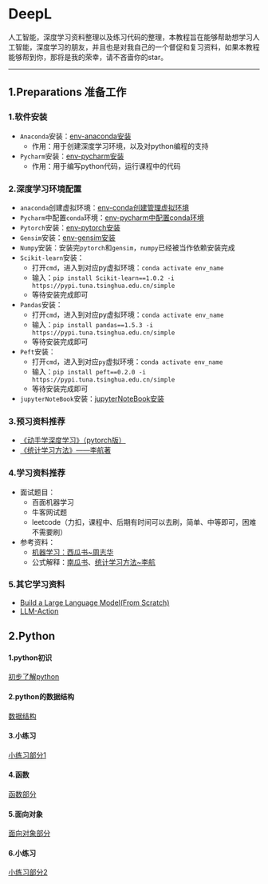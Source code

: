 # DeepL
人工智能，深度学习资料整理以及练习代码的整理，本教程旨在能够帮助想学习人工智能，深度学习的朋友，并且也是对我自己的一个督促和复习资料，如果本教程能够帮到你，那将是我的荣幸，请不吝啬你的star。


--------------------------------------------------

## 1.Preparations 准备工作

### 1.软件安装

- `Anaconda`安装：[env-anaconda安装](./1.Preparations/1.工具安装/env-conda.md)
    -  作用：用于创建深度学习环境，以及对python编程的支持
- `Pycharm`安装：[env-pycharm安装](./1.Preparations/1.工具安装/env-pycharm.md)
    - 作用：用于编写python代码，运行课程中的代码
    

### 2.深度学习环境配置

- `anaconda`创建虚拟环境：[env-conda创建管理虚拟环境](./1.Preparations/2.深度学习环境配置/2.1.anaconda创建虚拟环境.md)
- `Pycharm`中配置`conda`环境：[env-pycharm中配置conda环境](./1.Preparations/2.深度学习环境配置/2.2.pycharm中配置conda.md)
- `Pytorch`安装：[env-pytorch安装](./1.Preparations/2.深度学习环境配置/2.3.pytorch安装.md)
- `Gensim`安装：[env-gensim安装](./1.Preparations/2.深度学习环境配置/2.4.gensim安装.md)
- `Numpy`安装：安装完`pytorch`和`gensim`，`numpy`已经被当作依赖安装完成
- `Scikit-learn`安装：
    - 打开`cmd`，进入到对应py虚拟环境：`conda activate env_name`
    - 输入：`pip install Scikit-learn==1.0.2 -i https://pypi.tuna.tsinghua.edu.cn/simple `
    - 等待安装完成即可
- `Pandas`安装：
    - 打开`cmd`，进入到对应py虚拟环境：`conda activate env_name`
    - 输入：`pip install pandas==1.5.3 -i https://pypi.tuna.tsinghua.edu.cn/simple`
    - 等待安装完成即可
- `Peft`安装：
    - 打开`cmd`，进入到对应`py`虚拟环境：`conda activate env_name`
    - 输入：`pip install peft==0.2.0 -i https://pypi.tuna.tsinghua.edu.cn/simple` 
    - 等待安装完成即可
- `jupyterNoteBook`安装：[jupyterNoteBook安装](./1.Preparations/2.深度学习环境配置/2.5.jupyterNoteBook安装.md) 

### 3.预习资料推荐

- [《动手学深度学习》（pytorch版）](./1.Preparations/4.books/动手学深度学习.pdf)
- [《统计学习方法》——李航著](./1.Preparations/4.books/统计学习方法（李航）.pdf)

### 4.学习资料推荐
- 面试题目：
    - 百面机器学习
    - 牛客网试题
    - leetcode（力扣，课程中、后期有时间可以去刷，简单、中等即可，困难不需要刷）
- 参考资料：
    - [机器学习：西瓜书~周志华](./1.Preparations/4.books/西瓜书.pdf)
    - 公式解释：[南瓜书](./1.Preparations/4.books/南瓜书.pdf)、[统计学习方法~李航](./1.Preparations/4.books)

### 5.其它学习资料

- [Build a Large Language Model(From Scratch)](https://github.com/rasbt/LLMs-from-scratch)
- [LLM-Action](https://github.com/liguodongiot/llm-action)

## 2.Python

#### 1.python初识
[初步了解python](./2.Python/0.入门/hello_python.md)

#### 2.python的数据结构
[数据结构](./2.Python/1.数据结构/数据结构.md)

#### 3.小练习
[小练习部分1](./2.Python/1.1小练习/练习.md)

#### 4.函数
[函数部分](./2.Python/2.函数/函数.md)

#### 5.面向对象
[面向对象部分](./2.Python/3.面向对象/面向对象.md)

#### 6.小练习
[小练习部分2](./2.Python/2.1小练习/练习.md)



